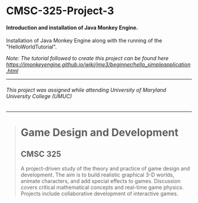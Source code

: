 # CMSC-325-Project-3
#### Introduction and installation of Java Monkey Engine.

Installation of Java Monkey Engine along with the running of the "HelloWorldTutorial".

_Note: The tutorial followed to create this project can be found here https://jmonkeyengine.github.io/wiki/jme3/beginner/hello_simpleapplication.html_

---
###### This project was assigned while attending University of Maryland University College (UMUC)
---

><h1>Game Design and Development</h1>
><h2>CMSC 325</h2>
><p>A project-driven study of the theory and practice of game design and development. The aim is to build realistic graphical 3-D worlds, animate characters, and add special effects to games. Discussion covers critical mathematical concepts and real-time game physics. Projects include collaborative development of interactive games.</p>
